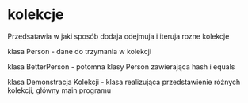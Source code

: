 # kolekcje
Przedsatawia w jaki sposób dodaja odejmuja i iteruja rozne kolekcje

klasa Person - dane do trzymania w kolekcji

klasa BetterPerson - potomna klasy Person zawierająca hash i equals

klasa Demonstracja Kolekcji - klasa realizująca przedstawienie różnych kolekcji, główny main programu
